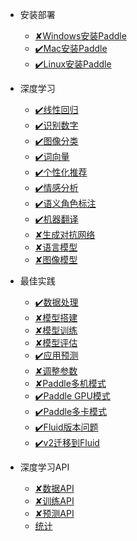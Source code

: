 * 安装部署

  * [✘Windows安装Paddle](windows安装Paddle.md)
  * [✔️Mac安装Paddle](Mac安装Paddle.md)
  * [✔️Linux安装Paddle](Linux安装PaddlePaddle.md)


* 深度学习
  * [✔️线性回归](LinearRegression.md)
  * [✔️识别数字](DigitRecognition.md)
  * [✔️图像分类](ImageClassification.md)
  * [✔️词向量](WordVector.md)
  * [✔️个性化推荐](RecommendationSystem.md)
  * [✔️情感分析](SentimentAnalysis.md)
  * [✔️语义角色标注](SemanticRoleLabelling.md)
  * [✔️机器翻译](MachineTranslation.md)
  * [✘生成对抗网络](生成对抗网络.md)
  * [✘语言模型](语言模型.md)
  * [✘图像模型](图像模型.md)


* 最佳实践
  * [✔️数据处理](数据处理.md)
  * [✘模型搭建](模型搭建.md)
  * [✘模型训练](模型训练.md)
  * [✘模型评估](模型评估.md)
  * [✔️应用预测](应用预测.md)
  * [✘调整参数](调整参数.md)
  * [✘Paddle多机模式](Paddle多机模式.md)
  * [✔️Paddle GPU模式](Paddle_GPU模式.md)
  * [✔️Paddle多卡模式](Paddle多卡模式.md)
  * [✔️Fluid版本问题](Fluid版本问题.md)
  * [✔️v2迁移到Fluid](v2迁移到Fluid.md)


* 深度学习API
  * [✘数据API](数据API.md)
  * [✘训练API](训练API.md)
  * [✘预测API](预测API.md)
  * [统计](all.md)